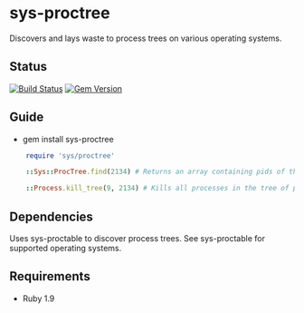 sys-proctree
============

Discovers and lays waste to process trees on various operating systems.

Status
------

[![Build Status](https://travis-ci.org/MYOB-Technology/sys-proctree.png)](https://travis-ci.org/MYOB-Technology/sys-proctree)
[![Gem Version](https://badge.fury.io/rb/sys-proctree.png)](http://badge.fury.io/rb/sys-proctree)

Guide
-----

* gem install sys-proctree

```ruby
    require 'sys/proctree'

    ::Sys::ProcTree.find(2134) # Returns an array containing pids of the process tree whose root has pid 2134, children first

    ::Process.kill_tree(9, 2134) # Kills all processes in the tree of pid 2134 using kill signal 9
```

Dependencies
------------

Uses sys-proctable to discover process trees.  See sys-proctable for supported operating systems.

Requirements
------------

* Ruby 1.9
